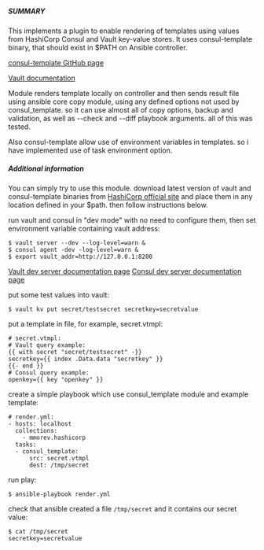 ##### SUMMARY
This implements a plugin to enable rendering of templates using values from HashiCorp Consul and Vault key-value stores.
It uses consul-template binary, that should exist in $PATH on Ansible controller.

[consul-template GitHub page](https://github.com/hashicorp/consul-template)

[Vault documentation](https://www.vaultproject.io/docs/what-is-vault/index.html)

Module renders template locally on controller and then sends result file using ansible core copy module, using any defined options not used by consul_template. so it can use almost all of copy options, backup and validation, as well as --check and --diff playbook arguments. all of this was tested.

Also consul-template allow use of environment variables in templates. so i have implemented use of task environment option.

##### Additional information
You can simply try to use this module. download latest version of vault and consul-template binaries from [HashiCorp official site](https://releases.hashicorp.com/) and place them in any location defined in your $path. then follow instructions below.

run vault and consul in "dev mode" with no need to configure them, then set environment variable containing vault address:
```
$ vault server --dev --log-level=warn &
$ consul agent -dev -log-level=warn &
$ export vault_addr=http://127.0.0.1:8200
```
[Vault dev server documentation page](https://www.vaultproject.io/docs/concepts/dev-server.html)
[Consul dev server documentation page](https://learn.hashicorp.com/consul/getting-started/agent)

put some test values into vault:
```
$ vault kv put secret/testsecret secretkey=secretvalue
```

put a template in file, for example, secret.vtmpl:
```
# secret.vtmpl:
# Vault query example:
{{ with secret "secret/testsecret" -}}
secretkey={{ index .Data.data "secretkey" }}
{{- end }}
# Consul query example:
openkey={{ key "openkey" }}
```

create a simple playbook which use consul_template module and example template:
```
# render.yml:
- hosts: localhost
  collections:
    - mmorev.hashicorp
  tasks:
  - consul_template:
      src: secret.vtmpl
      dest: /tmp/secret
```

run play:
```
$ ansible-playbook render.yml
```

check that ansible created a file `/tmp/secret` and it contains our secret value:
```
$ cat /tmp/secret 
secretkey=secretvalue
```


